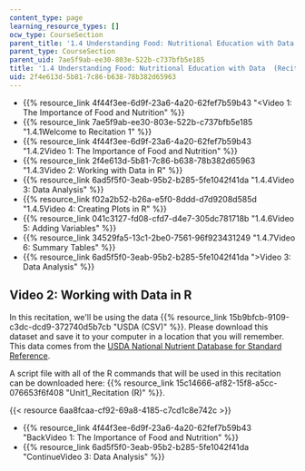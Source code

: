 ```yaml
---
content_type: page
learning_resource_types: []
ocw_type: CourseSection
parent_title: '1.4 Understanding Food: Nutritional Education with Data  (Recitation)'
parent_type: CourseSection
parent_uid: 7ae5f9ab-ee30-803e-522b-c737bfb5e185
title: '1.4 Understanding Food: Nutritional Education with Data  (Recitation)'
uid: 2f4e613d-5b81-7c86-b638-78b382d65963
---
```


*   {{% resource_link 4f44f3ee-6d9f-23a6-4a20-62fef7b59b43 "\<Video 1: The Importance of Food and Nutrition" %}}
*   {{% resource_link 7ae5f9ab-ee30-803e-522b-c737bfb5e185 "1.4.1Welcome to Recitation 1" %}}
*   {{% resource_link 4f44f3ee-6d9f-23a6-4a20-62fef7b59b43 "1.4.2Video 1: The Importance of Food and Nutrition" %}}
*   {{% resource_link 2f4e613d-5b81-7c86-b638-78b382d65963 "1.4.3Video 2: Working with Data in R" %}}
*   {{% resource_link 6ad5f5f0-3eab-95b2-b285-5fe1042f41da "1.4.4Video 3: Data Analysis" %}}
*   {{% resource_link f02a2b52-b26a-e5f0-8ddd-d7d9208d585d "1.4.5Video 4: Creating Plots in R" %}}
*   {{% resource_link 041c3127-fd08-cfd7-d4e7-305dc781718b "1.4.6Video 5: Adding Variables" %}}
*   {{% resource_link 34529fa5-13c1-2be0-7561-96f923431249 "1.4.7Video 6: Summary Tables" %}}
*   {{% resource_link 6ad5f5f0-3eab-95b2-b285-5fe1042f41da "\>Video 3: Data Analysis" %}}

Video 2: Working with Data in R
-------------------------------

In this recitation, we'll be using the data {{% resource_link 15b9bfcb-9109-c3dc-dcd9-372740d5b7cb "USDA (CSV)" %}}. Please download this dataset and save it to your computer in a location that you will remember. This data comes from the [USDA National Nutrient Database for Standard Reference](http://ndb.nal.usda.gov/).

A script file with all of the R commands that will be used in this recitation can be downloaded here: {{% resource_link 15c14666-af82-15f8-a5cc-076653f6f408 "Unit1\_Recitation (R)" %}}.

{{< resource 6aa8fcaa-cf92-69a8-4185-c7cd1c8e742c >}}

*   {{% resource_link 4f44f3ee-6d9f-23a6-4a20-62fef7b59b43 "BackVideo 1: The Importance of Food and Nutrition" %}}
*   {{% resource_link 6ad5f5f0-3eab-95b2-b285-5fe1042f41da "ContinueVideo 3: Data Analysis" %}}